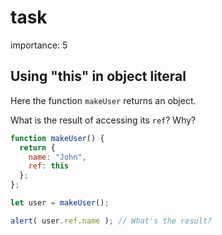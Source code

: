 # task

importance: 5

## Using "this" in object literal

Here the function `makeUser` returns an object.

What is the result of accessing its `ref`? Why?

```javascript
function makeUser() {
  return {
    name: "John",
    ref: this
  };
};

let user = makeUser();

alert( user.ref.name ); // What's the result?
```

